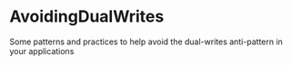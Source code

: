 # AvoidingDualWrites
Some patterns and practices to help avoid the dual-writes anti-pattern in your applications
